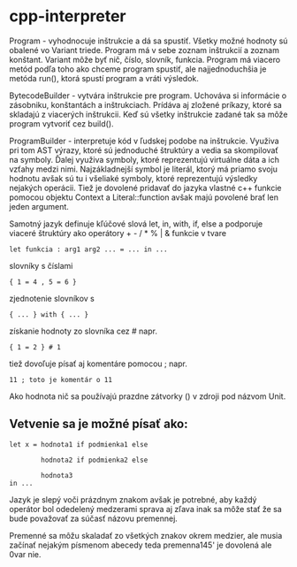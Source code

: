 # cpp-interpreter

Program - vyhodnocuje inštrukcie a dá sa spustiť.
Všetky možné hodnoty sú obalené vo Variant triede.
Program má v sebe zoznam inštrukcií a zoznam konštant.
Variant môže byť nič, číslo, slovník, funkcia.
Program má viacero metód podľa toho ako chceme program spustiť, ale
najjednoduchšia je metóda run(), ktorá spustí program a vráti výsledok.

BytecodeBuilder - vytvára inštrukcie pre program.
Uchováva si informácie o zásobniku, konštantách a inštrukciach.
Prídáva aj zložené príkazy, ktoré sa skladajú z viacerých inštrukcii.
Keď sú všetky inštrukcie zadané tak sa môže program vytvoriť cez build().

ProgramBuilder - interpretuje kód v ľudskej podobe na inštrukcie.
Využiva pri tom AST výrazy, ktoré sú jednoduché štruktúry a vedia sa
skompilovať na symboly. Ďalej využiva symboly, ktoré reprezentujú
virtuálne dáta a ich vzťahy medzi nimi. Najzákladnejší symbol je
literál, ktorý má priamo svoju hodnotu avšak sú tu i všeliaké symboly,
ktoré reprezentujú výsledky nejakých operácii.
Tiež je dovolené pridavať do jazyka vlastné c++ funkcie pomocou objektu
Context a Literal::function avšak majú povolené brať len jeden argument.

Samotný jazyk definuje kľúčové slová let, in, with, if, else
a podporuje viaceré štruktúry ako operátory + - / * % | &
funkcie v tvare 

    let funkcia : arg1 arg2 ... = ... in ...

slovníky s číslami 

    { 1 = 4 , 5 = 6 }
    
zjednotenie slovníkov s 

    { ... } with { ... }
    
získanie hodnoty zo slovníka cez # napr. 

    { 1 = 2 } # 1
    
tiež dovoľuje písať aj komentáre pomocou ; napr. 

    11 ; toto je komentár o 11
    
Ako hodnota nič sa používajú prazdne zátvorky () v zdroji pod názvom Unit.

## Vetvenie sa je možné písať ako:

    let x = hodnota1 if podmienka1 else
    
            hodnota2 if podmienka2 else
    
            hodnota3
    in ...

Jazyk je slepý voči prázdnym znakom avšak je potrebné, aby každý operátor bol odedelený medzerami sprava aj zľava inak sa môže stať že sa bude považovať za súčasť názovu premennej.

Premenné sa môžu skaladať zo všetkých znakov okrem medzier, ale musia začínať nejakým písmenom abecedy teda premenna145' je dovolená ale 0var nie.

